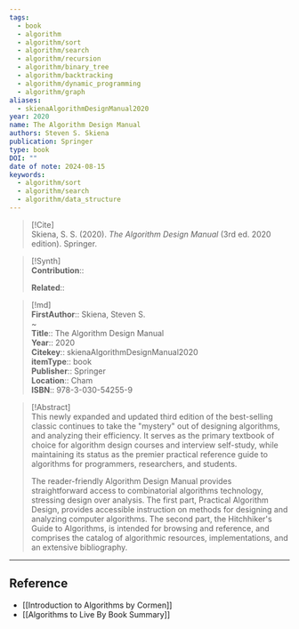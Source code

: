 ```yaml
---
tags:
  - book
  - algorithm
  - algorithm/sort
  - algorithm/search
  - algorithm/recursion
  - algorithm/binary_tree
  - algorithm/backtracking
  - algorithm/dynamic_programming
  - algorithm/graph
aliases:
  - skienaAlgorithmDesignManual2020
year: 2020
name: The Algorithm Design Manual
authors: Steven S. Skiena
publication: Springer
type: book
DOI: ""
date of note: 2024-08-15
keywords:
  - algorithm/sort
  - algorithm/search
  - algorithm/data_structure
---
```


> [!Cite]  
> Skiena, S. S. (2020). _The Algorithm Design Manual_ (3rd ed. 2020 edition). Springer.

>[!Synth]  
>**Contribution**::  
>  
>**Related**::   
>  
  
>[!md]  
> **FirstAuthor**:: Skiena, Steven S.  
~  
> **Title**:: The Algorithm Design Manual  
> **Year**:: 2020  
> **Citekey**:: skienaAlgorithmDesignManual2020  
> **itemType**:: book  
> **Publisher**:: Springer  
> **Location**:: Cham  
> **ISBN**:: 978-3-030-54255-9  

> [!Abstract]  
> This newly expanded and updated third edition of the best-selling classic continues to take the "mystery" out of designing algorithms, and analyzing their efficiency. It serves as the primary textbook of choice for algorithm design courses and interview self-study, while maintaining its status as the premier practical reference guide to algorithms for programmers, researchers, and students.
>
>The reader-friendly Algorithm Design Manual provides straightforward access to combinatorial algorithms technology, stressing design over analysis. The first part, Practical Algorithm Design, provides accessible instruction on methods for designing and analyzing computer algorithms. The second part, the Hitchhiker's Guide to Algorithms, is intended for browsing and reference, and comprises the catalog of algorithmic resources, implementations, and an extensive bibliography.  


-----
## Reference


- [[Introduction to Algorithms by Cormen]]
- [[Algorithms to Live By Book Summary]]